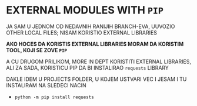 # EXTERNAL MODULES WITH `PIP`

JA SAM U JEDNOM OD NEDAVNIH RANIJIH BRANCH-EVA, UUVOZIO OTHER LOCAL FILES; NISAM KORISTIO EXTERNAL LIBRARIES

**AKO HOCES DA KORISTIS EXTERNAL LIBRARIES MORAM DA KORISTIM TOOL, KOJI SE ZOVE `PIP`**

A CU DRUGOM PRILIKOM, MORE IN DEPT KORISTITI EXTERNAL LIBRARIES, ALI ZA SADA, KORISTICU PIP DA BI INSTALIRAO `requests` LIBRARY

DAKLE IDEM U PROJECTS FOLDER, U KOJEM USTVARI VEC I JESAM I TU INSTALIRAM NA SLEDECI NACIN

- `python -m pip install requests`